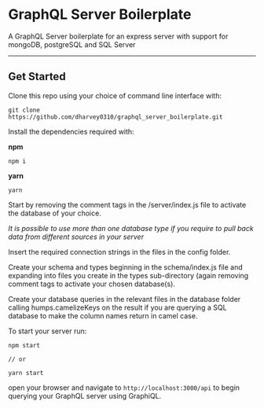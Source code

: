 GraphQL Server Boilerplate
===================


A GraphQL Server boilerplate for an express server with support for mongoDB, postgreSQL and SQL Server

----------


Get Started
-------------

Clone this repo using your choice of command line interface with: 

    git clone https://github.com/dharvey0310/graphql_server_boilerplate.git

Install the dependencies required with: 

**npm**

    npm i

**yarn**

    yarn

Start by removing the comment tags in the /server/index.js file to activate the database of your choice.

*It is possible to use more than one database type if you require to pull back data from different sources in your server*

Insert the required connection strings in the files in the config folder.


Create your schema and types beginning in the schema/index.js file and expanding into files you create in the types sub-directory (again removing comment tags to activate your chosen database(s).


Create your database queries in the relevant files in the database folder calling humps.camelizeKeys on the result if you are querying a SQL database to make the column names return in camel case.

To start your server run:

    npm start

    // or

    yarn start

open your browser and navigate to `http://localhost:3000/api` to begin querying your GraphQL server using GraphiQL.